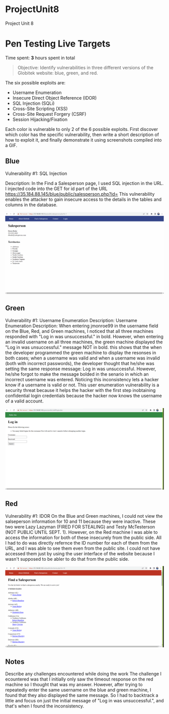 # ProjectUnit8
Project Unit 8

# Pen Testing Live Targets

Time spent: **3** hours spent in total

> Objective: Identify vulnerabilities in three different versions of the Globitek website: blue, green, and red.

The six possible exploits are:

* Username Enumeration
* Insecure Direct Object Reference (IDOR)
* SQL Injection (SQLi)
* Cross-Site Scripting (XSS)
* Cross-Site Request Forgery (CSRF)
* Session Hijacking/Fixation

Each color is vulnerable to only 2 of the 6 possible exploits. First discover which color has the specific vulnerability, then write a short description of how to exploit it, and finally demonstrate it using screenshots compiled into a GIF.

## Blue

Vulnerability #1: SQL Injection

Description: In the Find a Salesperson page, I used SQL injection in the URL. I injected code into the GET for id part of the URL https://35.184.88.145/blue/public/salesperson.php?id= This vulnerability enables the attacker to gain insecure access to the details in the tables and columns in the database.

<img src="blue-vuln1.gif">


## Green

Vulnerability #1: Username Enumeration
Description: Username Enumeration
Description: When entering jmonroe99 in the username field on the Blue, Red, and Green machines, I noticed that all three machines responded with "Log in was unsuccessful." in bold. However, when entering an invalid username on all three machines, the green machine displayed the "Log in was unsuccessful." message NOT in bold. this shows that the when the developer programmed the green machine to display the resonses in both cases; when a username was valid and when a username was invalid (both with incorrect passwords), the developer thought that he/she was setting the same response message: Log in was unsuccessful. However, he/she forgot to make the message bolded in the senario in which an incorrect username was entered. Noticing this inconsistency lets a hacker know if a username is valid or not. This user enumeration vulnerability is a security threat because it helps the hacker with the first step inobtaining confidential login credentials because the hacker now knows the username of a valid account. 

<img src="green-vuln1.gif">


## Red

Vulnerability #1: IDOR
On the Blue and Green machines, I could not view the salseperson information for 10 and 11 because they were inactive. These two were Lazy Lazyman (FIRED FOR STEALING) and Testy McTesterson (NOT PUBLIC UNTIL SEPT. 1). However, on the Red machine I was able to access the information for both of these insecurely from the public side. All I had to do was directly refernce the ID number for each of them from the URL, and I was able to see them even from the public site. I could not have accessed them just by using the user interface of the website because I wasn't supposed to be abler to do that from the public side.

<img src="red-vuln1.gif">


## Notes

Describe any challenges encountered while doing the work
The challenge I ecountered was that I initially only saw the timeout response on the red machine so I thought that was my answer. However, after trying to repeatedly enter the same username on the blue and green machine, I found that they also displayed the same message. So I had to backtrack a little and focus on just the initial message of "Log in was unsuccessful.", and that's when I found the inconsistency.
